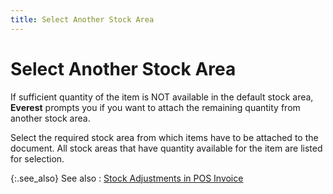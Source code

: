 ```yaml
---
title: Select Another Stock Area
---
```


# Select Another Stock Area


If sufficient quantity of the item is NOT available in the default stock area, **Everest** prompts you if you want to attach the remaining quantity from another stock area.


Select the required stock area from which items have to be attached to the document. All stock areas that have quantity available for the item are listed for selection.


{:.see_also}
See also
: [Stock Adjustments in POS Invoice]({{site.pos_baseurl}}/misc/stock_adjustments_in_point_of_sale_documents.html)
